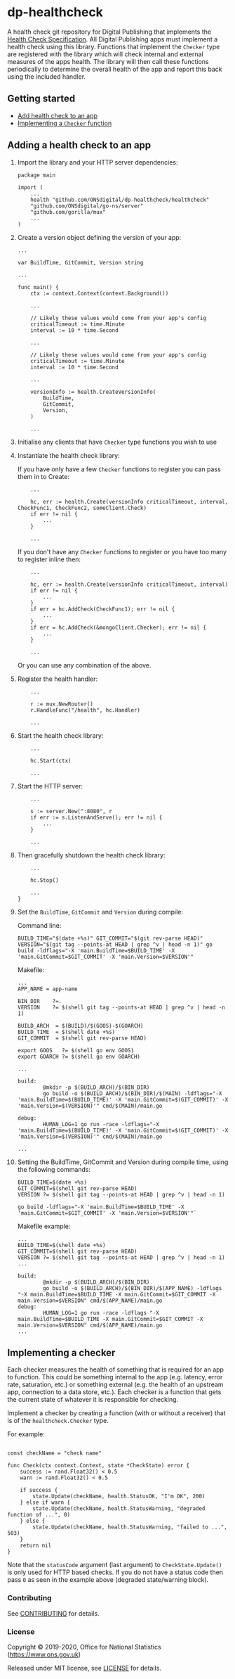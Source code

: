 dp-healthcheck
==============

A health check git repository for Digital Publishing that implements the [Health Check Specification](https://github.com/ONSdigital/dp/blob/master/standards/HEALTH_CHECK_SPECIFICATION.md).  All Digital Publishing apps must implement a health check using this library.  Functions that implement the `Checker` type are registered with the library which will check internal and external measures of the apps health.  The library will then call these functions periodically to determine the overall health of the app and report this back using the included handler.

Getting started
---------------

* [Add health check to an app](#adding-a-health-check-to-an-app)
* [Implementing a `Checker` function](#implementing-a-checker)

Adding a health check to an app
-------------------------------

1. Import the library and your HTTP server dependencies:

    ```
    package main

    import (
        ...
        health "github.com/ONSdigital/dp-healthcheck/healthcheck"
        "github.com/ONSdigital/go-ns/server"
        "github.com/gorilla/mux"
        ...
    )
    ```

2. Create a version object defining the version of your app:

    ```
    ...

    var BuildTime, GitCommit, Version string

    ...

    func main() {
        ctx := context.Context(context.Background())

        ...

        // Likely these values would come from your app's config
        criticalTimeout := time.Minute
        interval := 10 * time.Second

        ...

        // Likely these values would come from your app's config
        criticalTimeout := time.Minute
        interval := 10 * time.Second

        ...

        versionInfo := health.CreateVersionInfo(
            BuildTime,
            GitCommit,
            Version,
        )

        ...
    ```

2. Initialise any clients that have `Checker` type functions you wish to use

3. Instantiate the health check library:

    If you have only have a few `Checker` functions to register you can pass them in to Create:

    ```
        ...

        hc, err := health.Create(versionInfo criticalTimeout, interval, CheckFunc1, CheckFunc2, someClient.Check)
        if err != nil {
            ...
        }

        ...
    ```

    If you don't have any `Checker` functions to register or you have too many to register inline then:

    ```
        ...

        hc, err := health.Create(versionInfo criticalTimeout, interval)
        if err != nil {
            ...
        }
        if err = hc.AddCheck(CheckFunc1); err != nil {
            ...
        }
        if err = hc.AddCheck(&mongoClient.Checker); err != nil {
            ...
        }

        ...
    ```

    Or you can use any combination of the above.

4. Register the health handler:

    ```
        ...

        r := mux.NewRouter()
        r.HandleFunc("/health", hc.Handler)

        ...
    ```

5. Start the health check library:

    ```
        ...

        hc.Start(ctx)

        ...
    ```

6. Start the HTTP server:

    ```
        ...

        s := server.New(":8080", r
        if err := s.ListenAndServe(); err != nil {
            ...
        }

        ...
    ```

7. Then gracefully shutdown the health check library:

    ```
        ...

        hc.Stop()

        ...
    }
    ```

8. Set the `BuildTime`, `GitCommit` and `Version` during compile:

    Command line:

    ```
    BUILD_TIME="$(date +%s)" GIT_COMMIT="$(git rev-parse HEAD)" VERSION="$(git tag --points-at HEAD | grep ^v | head -n 1)" go build -ldflags="-X 'main.BuildTime=$BUILD_TIME' -X 'main.GitCommit=$GIT_COMMIT' -X 'main.Version=$VERSION'"
    ```

    Makefile:

    ```
    ...
    APP_NAME = app-name

    BIN_DIR    ?=.
    VERSION    ?= $(shell git tag --points-at HEAD | grep ^v | head -n 1)

    BUILD_ARCH  = $(BUILD)/$(GOOS)-$(GOARCH)
    BUILD_TIME  = $(shell date +%s)
    GIT_COMMIT  = $(shell git rev-parse HEAD)

    export GOOS   ?= $(shell go env GOOS)
    export GOARCH ?= $(shell go env GOARCH)

    ...

    build:
            @mkdir -p $(BUILD_ARCH)/$(BIN_DIR)
            go build -o $(BUILD_ARCH)/$(BIN_DIR)/$(MAIN) -ldflags="-X 'main.BuildTime=$(BUILD_TIME)' -X 'main.GitCommit=$(GIT_COMMIT)' -X 'main.Version=$(VERSION)'" cmd/$(MAIN)/main.go

    debug:
            HUMAN_LOG=1 go run -race -ldflags="-X 'main.BuildTime=$(BUILD_TIME)' -X 'main.GitCommit=$(GIT_COMMIT)' -X 'main.Version=$(VERSION)'" cmd/$(MAIN)/main.go

    ...
    ```


5. Setting the BuildTime, GitCommit and Version during compile time, using the following commands:

    ```
    BUILD_TIME=$(date +%s)
    GIT_COMMIT=$(shell git rev-parse HEAD)
    VERSION ?= $(shell git tag --points-at HEAD | grep ^v | head -n 1)

    go build -ldflags="-X 'main.BuildTime=$BUILD_TIME' -X 'main.GitCommit=$GIT_COMMIT' -X 'main.Version=$VERSION'"`
    ```

    Makefile example:

    ```
    ...
    BUILD_TIME=$(shell date +%s)
    GIT_COMMIT=$(shell git rev-parse HEAD)
    VERSION ?= $(shell git tag --points-at HEAD | grep ^v | head -n 1)
    ...

    build:
            @mkdir -p $(BUILD_ARCH)/$(BIN_DIR)
            go build -o $(BUILD_ARCH)/$(BIN_DIR)/$(APP_NAME) -ldflags "-X main.BuildTime=$BUILD_TIME -X main.GitCommit=$GIT_COMMIT -X main.Version=$VERSION" cmd/$(APP_NAME)/main.go
    debug:
            HUMAN_LOG=1 go run -race -ldflags "-X main.BuildTime=$BUILD_TIME -X main.GitCommit=$GIT_COMMIT -X main.Version=$VERSION" cmd/$(APP_NAME)/main.go
    ...
    ```

Implementing a checker
----------------------

Each checker measures the health of something that is required for an app to function.  This could be something internal to the app (e.g. latency, error rate, saturation, etc.) or something external (e.g. the health of an upstream app, connection to a data store, etc.).  Each checker is a function that gets the current state of whatever it is responsible for checking.

Implement a checker by creating a function (with or without a receiver) that is of the `healthcheck.Checker` type.

For example:

```

const checkName = "check name"

func Check(ctx context.Context, state *CheckState) error {
	success := rand.Float32() < 0.5
	warn := rand.Float32() < 0.5

	if success {
        state.Update(checkName, health.StatusOK, "I'm OK", 200)
	} else if warn {
        state.Update(checkName, health.StatusWarning, "degraded function of ...", 0)
	} else {
        state.Update(checkName, health.StatusWarning, "failed to ...", 503)
	}
	return nil
}
```

Note that the `statusCode` argument (last argument) to `CheckState.Update()` is only used for HTTP based checks.  If you do not have a status code then pass `0` as seen in the example above (degraded state/warning block).

### Contributing

See [CONTRIBUTING](CONTRIBUTING.md) for details.

### License

Copyright © 2019-2020, Office for National Statistics (https://www.ons.gov.uk)

Released under MIT license, see [LICENSE](LICENSE.md) for details.
